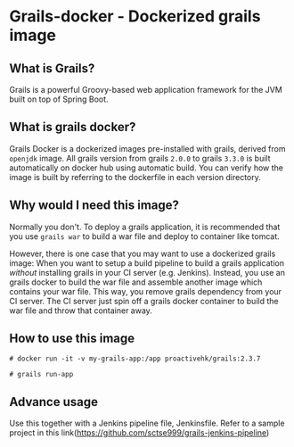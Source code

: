 # Grails-docker - Dockerized grails image

## What is Grails?
Grails is a powerful Groovy-based web application framework for the JVM built on top of Spring Boot. 

## What is grails docker?
Grails Docker is a dockerized images pre-installed with grails, derived from `openjdk` image. All grails version from grails `2.0.0` to grails `3.3.0` is built automatically on docker hub using automatic build. You can verify how the image is built by referring to the dockerfile in each version directory.

## Why would I need this image?
Normally you don't. To deploy a grails application, it is recommended that you use `grails war` to build a war file and deploy to container like tomcat. 

However, there is one case that you may want to use a dockerized grails image: When you want to setup a build pipeline to build a grails application *without* installing grails in your CI server (e.g. Jenkins). Instead, you use an grails docker to build the war file and assemble another image which contains your war file. This way, you remove grails dependency from your CI server. The CI server just spin off a grails docker container to build the war file and throw that container away. 

## How to use this image

`# docker run -it -v my-grails-app:/app proactivehk/grails:2.3.7 `

`# grails run-app`

## Advance usage

Use this together with a Jenkins pipeline file, Jenkinsfile. Refer to a sample project in this link(https://github.com/sctse999/grails-jenkins-pipeline)
